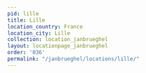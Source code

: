 ```yaml
---
pid: lille
title: Lille
location_country: France
location_city: Lille
collection: location_janbrueghel
layout: locationpage_janbrueghel
order: '036'
permalink: "/janbrueghel/locations/lille/"
---
```

